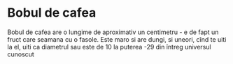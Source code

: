 # Bobul de cafea

Bobul de cafea are o lungime de aproximativ un centimetru - e de fapt un fruct
care seamana cu o fasole. Este maro si are dungi, si uneori, cînd te uiti la el,
uiti ca diametrul sau este de 10 la puterea -29 din întreg universul cunoscut
